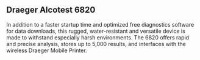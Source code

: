 ##  Draeger Alcotest 6820

In addition to a faster startup time and optimized free diagnostics software for data downloads, this rugged, water-resistant and versatile device is made to withstand especially harsh environments.  The 6820 offers rapid and precise analysis, stores up to 5,000 results, and interfaces with the wireless Draeger Mobile Printer.